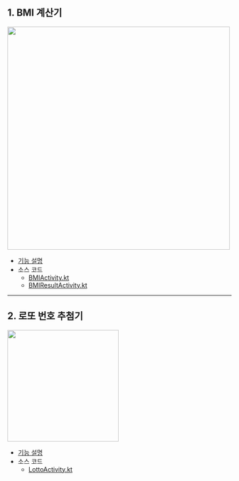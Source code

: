 ## 1. BMI 계산기

<img src="https://user-images.githubusercontent.com/100753621/202892586-228d20c1-2217-4a77-9872-8e2a5415ae7b.png" width="500"/>

- [기능 설명](https://blog.naver.com/collcr/222933507640)
- 소스 코드
  - [BMIActivity.kt](https://github.com/im-cherry/FastcampusBasicProject/blob/master/app/src/main/java/com/example/fastcampusbasicproject/BMIActivity.kt)
  - [BMIResultActivity.kt](https://github.com/im-cherry/FastcampusBasicProject/blob/master/app/src/main/java/com/example/fastcampusbasicproject/BMIResultActivity.kt)

<hr />

## 2. 로또 번호 추첨기

<img src="https://user-images.githubusercontent.com/100753621/202898471-0d18c00f-526a-4b9b-8de9-814e6d899e01.png" width="250"/>

- [기능 설명](https://blog.naver.com/collcr/222933620143)
- 소스 코드
  - [LottoActivity.kt](https://github.com/im-cherry/FastcampusBasicProject/blob/master/app/src/main/java/com/example/fastcampusbasicproject/LottoActivity.kt)
